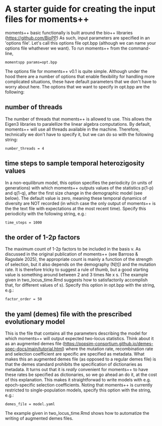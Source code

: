 # A starter guide for creating the input files for moments++

moments++ basic functionally is built around the bio++ libraries (https://github.com/BioPP)
As such, input parameters are specified in an 'options file'. Let's call this options file opt.bpp (although we can name your options file whathever we want). To run moments++ from the command-line,

```
momentspp params=opt.bpp
```

The options file for moments++ v0.1 is quite simple. Although under the hood there are a number of options that enable flexibility for handling more complicated situations, these have default parameters that we don't have to worry about here. The options that we want to specify in opt.bpp are the following:

## number of threads

The number of threads that moments++ is allowed to use. This allows the Eigen3 libraries to paralellize the linear algebra computations. By default, moments++ will use all threads available in the machine. Therefore, technically we don't have to specify it, but we can do so with the following string:

```
number_threads = 4
```

## time steps to sample temporal heterozigosity values

In a non-equilibrum model, this option specifies the periodicity (in units of generations) with which moments++ outputs values of the statistics p(1-p) and q(1-q), after the first size change in the demographic model (see below). The default value is zero, meaning these temporal dynamics of diversity are NOT recorded (in which case the only output of moments++ is the the text file with expectations at the most recent time). Specify this periodicity with the following string, e.g.:

```
time_steps = 1000
```

## the order of 1-2p factors

The maximum count of 1-2p factors to be included in the basis v. As discussed in the original publication of moments++ (see Barroso & Ragsdale 2025), the appropriate count is mainly a function of the strength of selection, but it also depends on the demography (N[t]) and the mutation rate. It is therefore tricky to suggest a rule of thumb, but a good starting value is something around between 2 and 3 times Ne x s. (The example given in two_locus_time.Rmd suggests how to satisfactorily accomplish that, for different values of s). Specify this option in opt.bpp with the string, e.g.:

```
factor_order = 50
```

## the yaml (demes) file with the prescribed evolutionary model

This is the file that contains all the parameters describing the model for which moments++ will output expected two-locus statistics. Think about it as an augmented demes file (https://popsim-consortium.github.io/demes-spec-docs/main/tutorial.html) where the mutation rate, recombination rate and selection coefficient are specific are specified as metadata. What makes this an augmented demes file (as opposed to a regular demes file) is that the demes standard prohibits the specification of dictionaries as metadata. It turns out that it is *really* convenient for moments++ to have these rates be specified as dictionaries, so we go ahead an do it, at the cost of this explanation. This makes it straightforwad to write models with e.g. epoch-specific selection coefficients. Noting that moments++ is currently restricted to single-population models, specify this option with the string, e.g.:

```
demes_file = model.yaml
```

The example given in two_locus_time.Rmd shows how to automatize the writing of augmented demes files.
